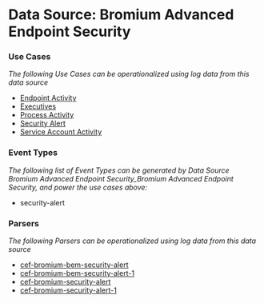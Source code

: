 Data Source: Bromium Advanced Endpoint Security
===============================================

### Use Cases

_The following Use Cases can be operationalized using log data from this data source_

* [Endpoint Activity](usecase_endpoint_activity.md)
* [Executives](usecase_executives.md)
* [Process Activity](usecase_process_activity.md)
* [Security Alert](usecase_security_alert.md)
* [Service Account Activity](usecase_service_account_activity.md)


### Event Types

_The following list of Event Types can be generated by Data Source Bromium Advanced Endpoint Security_Bromium Advanced Endpoint Security, and power the use cases above:_

- security-alert


### Parsers

_The following Parsers can be operationalized using log data from this data source_

* [cef-bromium-bem-security-alert](parserContent_cef-bromium-bem-security-alert.md)
* [cef-bromium-bem-security-alert-1](parserContent_cef-bromium-bem-security-alert-1.md)
* [cef-bromium-security-alert](parserContent_cef-bromium-security-alert.md)
* [cef-bromium-security-alert-1](parserContent_cef-bromium-security-alert-1.md)
